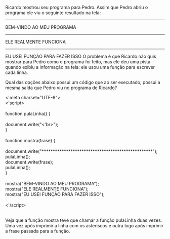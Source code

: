 Ricardo mostrou seu programa para Pedro. Assim que Pedro abriu o programa ele viu o seguinte resultado na tela:

**************************************************
BEM-VINDO AO MEU PROGRAMA
**************************************************
ELE REALMENTE FUNCIONA
**************************************************
EU USEI FUNÇÃO PARA FAZER ISSO
O problema é que Ricardo não quis mostrar para Pedro como o programa foi feito, mas ele deu uma pista quando exibiu a informação na tela: ele usou uma função para escrever cada linha.

Qual das opções abaixo possui um código que ao ser executado, possui a mesma saída que Pedro viu no programa de Ricardo?

<'meta charset="UTF-8"><br>
<'script><br>
<br>
    function pulaLinha() {
<br><br>
        document.write("<'br>");<br>
    }
<br><br>
    function mostra(frase) {
<br><br>
        document.write("**************************************************");<br>
        pulaLinha();<br>
        document.write(frase);<br>
        pulaLinha();<br>
    }
<br><br>
    mostra("BEM-VINDO AO MEU PROGRAMA");<br>
    mostra("ELE REALMENTE FUNCIONA");<br>
    mostra("EU USEI FUNÇÃO PARA FAZER ISSO");<br>
<br>
<'/script><br><br>

Veja que a função mostra teve que chamar a função pulaLinha duas vezes. Uma vez após imprimir a linha com os asteriscos e outra logo após imprimir a frase passada para a função.